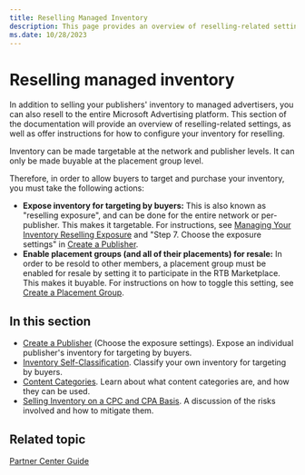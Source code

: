 ```yaml
---
title: Reselling Managed Inventory
description: This page provides an overview of reselling-related settings, as well as offer instructions on how to configure your inventory for reselling. Also learn about the actions you must take to allow buyers to target and purchase your inventory.
ms.date: 10/28/2023
---
```



# Reselling managed inventory

In addition to selling your publishers' inventory to managed advertisers, you can also resell to the entire Microsoft Advertising platform. This section of the
documentation will provide an overview of reselling-related settings, as well as offer instructions for how to configure your inventory for reselling.

Inventory can be made targetable at the network and publisher levels. It can only be made buyable at the placement group level.

Therefore, in order to allow buyers to target and purchase your inventory, you must take the following actions:

- **Expose inventory for targeting by buyers:** This is also known as "reselling exposure", and can be done for the entire network or per-publisher. This makes it targetable. For instructions, see [Managing Your Inventory Reselling Exposure](managing-your-inventory-reselling-exposure.md) and "Step 7. Choose the exposure settings" in [Create a Publisher](create-a-publisher.md).
- **Enable placement groups (and all of their placements) for resale:** In order to be resold to other members, a placement group must be enabled for resale by setting it to participate in the RTB Marketplace. This makes it buyable. For instructions on how to toggle this setting, see [Create a Placement Group](create-a-placement-group.md).

## In this section

- [Create a Publisher](create-a-publisher.md) (Choose the exposure settings). Expose an individual publisher's inventory for targeting by buyers.
- [Inventory Self-Classification](inventory-self-classification.md). Classify your own inventory for targeting by buyers.
- [Content Categories](content-categories.md). Learn about what content categories are, and how they can be used.
- [Selling Inventory on a CPC and CPA Basis](selling-inventory-on-a-cpc-and-cpa-basis.md). A discussion of the risks involved and how to mitigate them.

## Related topic

  [Partner Center Guide](partner-center-guide.md)